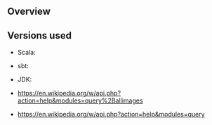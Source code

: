 ## Overview

## Versions used
- Scala:
- sbt:
- JDK: 


- https://en.wikipedia.org/w/api.php?action=help&modules=query%2Ballimages
- https://en.wikipedia.org/w/api.php?action=help&modules=query
